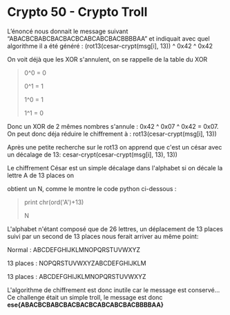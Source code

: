 # Crypto 50 - Crypto Troll

L’énoncé nous donnait le message suivant “ABACBCBABCBACBACBCABCABCBACBBBBAA” et
indiquait avec quel algorithme il a été généré : (rot13(cesar-crypt(msg[i], 13)) ^ 0x42 ^ 0x42

On voit déjà que les XOR s'annulent, on se rappelle de la table du XOR
> 0^0 = 0
> 
> 0^1 = 1
> 
> 1^0 = 1
> 
> 1^1 = 0

Donc un XOR de 2 mêmes nombres s'annule : 0x42 ^ 0x07 ^ 0x42 = 0x07. On peut donc déja réduire le chiffrement à : rot13(cesar-crypt(msg[i], 13))

Après une petite recherche sur le rot13 on apprend que c'est un césar avec un décalage de 13: cesar-crypt(cesar-crypt(msg[i], 13), 13))

Le chiffrement César est un simple décalage dans l'alphabet si on décale la lettre A de 13 places on

obtient un N, comme le montre le code python ci-dessous :
> print chr(ord('A')+13)
> 
> N

L'alphabet n'étant composé que de 26 lettres, un déplacement de 13 places suivi par un second de 13
places nous ferait arriver au même point:

Normal : ABCDEFGHIJKLMNOPQRSTUVWXYZ

13 places : NOPQRSTUVWXYZABCDEFGHIJKLM

13 places : ABCDEFGHIJKLMNOPQRSTUVWXYZ

L'algorithme de chiffrement est donc inutile car le message est conservé... Ce challenge était un simple
troll, le message est donc **ese{ABACBCBABCBACBACBCABCABCBACBBBBAA}**